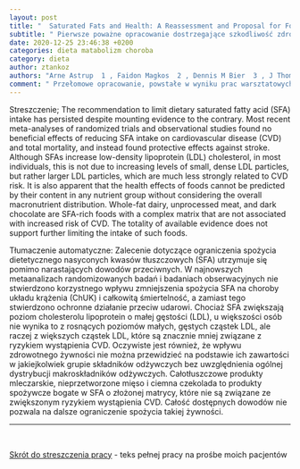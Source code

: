 ```yaml
---
layout: post
title: "  Saturated Fats and Health: A Reassessment and Proposal for Food-Based Recommendations: JACC State-of-the-Art Review  "
subtitle: " Pierwsze poważne opracowanie dostrzegające szkodliwość zdrowotna poprzednich założeń kardiologów dotyczących kwasu tłuszczowych nasyconych"
date: 2020-12-25 23:46:38 +0200
categories: dieta matabolizm choroba
category: dieta
author: ztankoz
authors: "Arne Astrup  1 , Faidon Magkos  2 , Dennis M Bier  3 , J Thomas Brenna  4 , Marcia C de Oliveira Otto  5 , James O Hill  6 , Janet C King  7 , Andrew Mente  8 , Jose M Ordovas  9 , Jeff S Volek  10 , Salim Yusuf  8 , Ronald M Krauss  11"
comment: " Przełomowe opracowanie, powstałe w wyniku prac warsztatowych. Dotychczas to właśnie kardiolodzy najsilniej wspierali hipotezę tłuszczową chorób serca... Pierwszy krok we właściwą stronę. Następnym będzie pytanie o celeowość statyn ;-) "
---
```


Streszczenie;
The recommendation to limit dietary saturated fatty acid (SFA) intake has persisted despite mounting evidence to the contrary. Most recent meta-analyses of randomized trials and observational studies found no beneficial effects of reducing SFA intake on cardiovascular disease (CVD) and total mortality, and instead found protective effects against stroke. Although SFAs increase low-density lipoprotein (LDL) cholesterol, in most individuals, this is not due to increasing levels of small, dense LDL particles, but rather larger LDL particles, which are much less strongly related to CVD risk. It is also apparent that the health effects of foods cannot be predicted by their content in any nutrient group without considering the overall macronutrient distribution. Whole-fat dairy, unprocessed meat, and dark chocolate are SFA-rich foods with a complex matrix that are not associated with increased risk of CVD. The totality of available evidence does not support further limiting the intake of such foods.

Tłumaczenie automatyczne:
Zalecenie dotyczące ograniczenia spożycia dietetycznego nasyconych kwasów tłuszczowych (SFA) utrzymuje się pomimo narastających dowodów przeciwnych. W najnowszych metaanalizach randomizowanych badań i badaniach obserwacyjnych nie stwierdzono korzystnego wpływu zmniejszenia spożycia SFA na choroby układu krążenia (ChUK) i całkowitą śmiertelność, a zamiast tego stwierdzono ochronne działanie przeciw udarowi. Chociaż SFA zwiększają poziom cholesterolu lipoprotein o małej gęstości (LDL), u większości osób nie wynika to z rosnących poziomów małych, gęstych cząstek LDL, ale raczej z większych cząstek LDL, które są znacznie mniej związane z ryzykiem wystąpienia CVD. Oczywiste jest również, że wpływu zdrowotnego żywności nie można przewidzieć na podstawie ich zawartości w jakiejkolwiek grupie składników odżywczych bez uwzględnienia ogólnej dystrybucji makroskładników odżywczych. Całotłuszczowe produkty mleczarskie, nieprzetworzone mięso i ciemna czekolada to produkty spożywcze bogate w SFA o złożonej matrycy, które nie są związane ze zwiększonym ryzykiem wystąpienia CVD. Całość dostępnych dowodów nie pozwala na dalsze ograniczenie spożycia takiej żywności.

<hr>
<br>

[Skrót do streszczenia pracy](https://pubmed.ncbi.nlm.nih.gov/32562735/) - teks pełnej pracy na prośbe moich pacjentów
